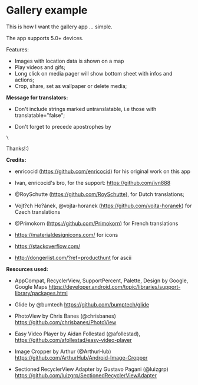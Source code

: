 # Gallery example
This is how I want the gallery app ... simple.


The app supports 5.0+ devices.

Features:

- Images with location data is shown on a map
- Play videos and gifs;
- Long click on media pager will show bottom sheet with infos and actions;
- Crop, share, set as wallpaper or delete media;

**Message for translators:**

- Don't include strings marked untranslatable, i.e those with translatable="false";

- Don't forget to precede apostrophes by 
```
\
```

Thanks!:)



**Credits:**

- enricocid (https://github.com/enricocid) for his original work on this app

- Ivan, enricocid's bro, for the support: https://github.com/ivn888

- @RoySchutte (https://github.com/RoySchutte), for Dutch translations;

- Vojt?ch Ho?ánek, @vojta-horanek (https://github.com/vojta-horanek) for Czech translations

- @Primokorn (https://github.com/Primokorn) for French translations

- https://materialdesignicons.com/ for icons

- https://stackoverflow.com/

- http://dongerlist.com/?ref=producthunt for ascii


**Resources used:**

- AppCompat, RecyclerView, SupportPercent, Palette, Design by Google, Google Maps
https://developer.android.com/topic/libraries/support-library/packages.html

- Glide by @bumtech
https://github.com/bumptech/glide

- PhotoView by Chris Banes (@chrisbanes)
https://github.com/chrisbanes/PhotoView

- Easy Video Player by Aidan Follestad (@afollestad), https://github.com/afollestad/easy-video-player

- Image Cropper by Arthur (@ArthurHub)
https://github.com/ArthurHub/Android-Image-Cropper

- Sectioned RecyclerView Adapter by Gustavo Pagani (@luizgrp)
https://github.com/luizgrp/SectionedRecyclerViewAdapter

